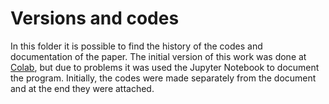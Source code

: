 # Versions and codes
In this folder it is possible to find the history of the codes and documentation of the paper. The initial version of this work was done at [Colab](https://colab.research.google.com/drive/1wPIykUu6MUhz7HeYoesajYlYKoeVE_S4?usp=sharing), but due to problems it was used the Jupyter Notebook to document the program. Initially, the codes were made separately from the document and at the end they were attached.

